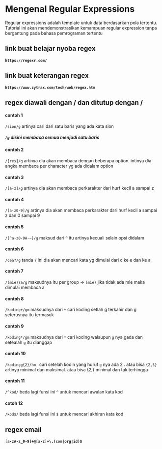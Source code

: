 # Mengenal Regular Expressions
Regular expressions adalah template untuk data berdasarkan pola tertentu. Tutorial ini akan mendemonstrasikan kemampuan regular expression tanpa bergantung pada bahasa pemrograman tertentu

## link buat belajar nyoba regex
#### ``` https://regexr.com/ ```

## link buat keterangan regex
#### ``` https://www.zytrax.com/tech/web/regex.htm ```

## regex diawali dengan / dan ditutup dengan /

#### contoh 1
``` /sion/g ``` artinya cari dari satu baris yang ada kata sion

##### ``` /g ``` disini membaca semua menjadi satu baris

#### contoh 2
``` /[res]/g ``` artinya dia akan membaca dengan beberapa option. intinya dia angka membaca per character yg ada didalam option

#### contoh 3
``` /[a-z]/g ``` artinya dia akan membaca perkarakter dari hurf kecil a sampai z

#### contoh 4
``` /[a-z0-9]/g ``` artinya dia akan membaca perkarakter dari hurf kecil a sampai z dan 0 sampai 9

#### contoh 5
``` /[^a-z0-9A-~]/g ``` maksud dari  ```^``` itu artinya kecuali selain opsi didalam

#### contoh 6
``` /cea?/g ``` tanda ```?``` ini dia akan mencari kata yg dimulai dari c ke e dan ke a

#### contoh 7
``` /(mie)?a/g ``` maksudnya itu per group ->  ```(mie)``` jika tidak ada mie maka dimulai membaca a 

#### contoh 8 
``` /koding+/gm ``` maksudnya dari ```+``` cari koding setlah g terkahir dan g seterusnya itu termasuk

#### contoh 9
``` /koding*/gm ``` maksudnya dari ```*``` cari koding walaupun ```g``` nya gada dan setealah ```g``` itu dianggap

#### contoh 10
```/kodingg{2}/hm ``` cari setelah kodin yang huruf ```g``` nya ada 2 . atau bisa ```{2,5}``` artinya minimal dan maksimal. atau bisa {2,} minimal dan tak terhingga

#### contoh 11
``` /^kod/ ``` beda lagi funsi ini ``` ^ ``` untuk mencari awalan kata kod

#### cotoh 12
``` /kod$/ ``` beda lagi funsi ini ``` $ ``` untuk mencari akhiran kata kod

## regex email
#### ``` [a-zA-z_0-9]+@[a-z]+\.(com|org|id)$ ``` 
